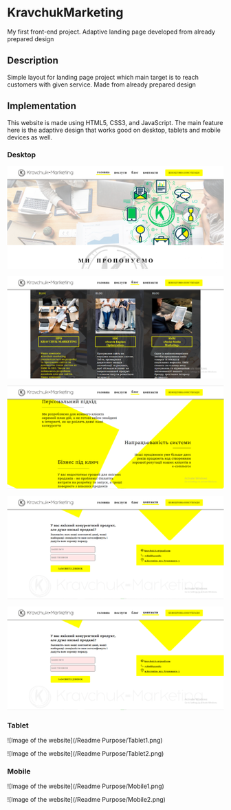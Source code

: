 # KravchukMarketing
My first front-end project. Adaptive landing page developed from already prepared design

## Description 
Simple layout for landing page project which main target is to reach customers with given service. Made from already prepared design

## Implementation
This website is made using HTML5, CSS3, and JavaScript. The main feature here is the adaptive design that works good on desktop, tablets and mobile devices as well.

### Desktop

![Image of the website](/Readme%20Purpose/Image1.png)

![Image of the website](/Readme%20Purpose/Image2.png)

![Image of the website](/Readme%20Purpose/Image3.png)

![Image of the website](/Readme%20Purpose/Image4.png)

![Image of the website](/Readme%20Purpose/Image5.png)

### Tablet

![Image of the website](/Readme Purpose/Tablet1.png)

![Image of the website](/Readme Purpose/Tablet2.png)

### Mobile

![Image of the website](/Readme Purpose/Mobile1.png)

![Image of the website](/Readme Purpose/Mobile2.png)
